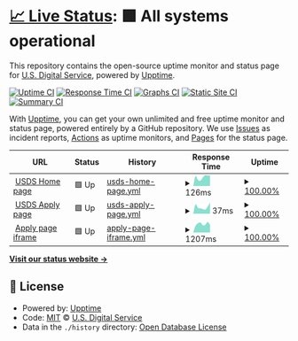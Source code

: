 # [📈 Live Status](https://usds.github.io/uptime-monitoring): <!--live status--> **🟩 All systems operational**

This repository contains the open-source uptime monitor and status page for [U.S. Digital Service](https://www.usds.gov), powered by [Upptime](https://github.com/upptime/upptime).

[![Uptime CI](https://github.com/usds/uptime-monitoring/workflows/Uptime%20CI/badge.svg)](https://github.com/usds/uptime-monitoring/actions?query=workflow%3A%22Uptime+CI%22)
[![Response Time CI](https://github.com/usds/uptime-monitoring/workflows/Response%20Time%20CI/badge.svg)](https://github.com/usds/uptime-monitoring/actions?query=workflow%3A%22Response+Time+CI%22)
[![Graphs CI](https://github.com/usds/uptime-monitoring/workflows/Graphs%20CI/badge.svg)](https://github.com/usds/uptime-monitoring/actions?query=workflow%3A%22Graphs+CI%22)
[![Static Site CI](https://github.com/usds/uptime-monitoring/workflows/Static%20Site%20CI/badge.svg)](https://github.com/usds/uptime-monitoring/actions?query=workflow%3A%22Static+Site+CI%22)
[![Summary CI](https://github.com/usds/uptime-monitoring/workflows/Summary%20CI/badge.svg)](https://github.com/usds/uptime-monitoring/actions?query=workflow%3A%22Summary+CI%22)

With [Upptime](https://upptime.js.org), you can get your own unlimited and free uptime monitor and status page, powered entirely by a GitHub repository. We use [Issues](https://github.com/usds/uptime-monitoring/issues) as incident reports, [Actions](https://github.com/usds/uptime-monitoring/actions) as uptime monitors, and [Pages](https://usds.github.io/uptime-monitoring) for the status page.

<!--start: status pages-->
<!-- This summary is generated by Upptime (https://github.com/upptime/upptime) -->
<!-- Do not edit this manually, your changes will be overwritten -->
<!-- prettier-ignore -->
| URL | Status | History | Response Time | Uptime |
| --- | ------ | ------- | ------------- | ------ |
| <img alt="" src="https://icons.duckduckgo.com/ip3/www.usds.gov.ico" height="13"> [USDS Home page](https://www.usds.gov/) | 🟩 Up | [usds-home-page.yml](https://github.com/usds/uptime-monitoring/commits/HEAD/history/usds-home-page.yml) | <details><summary><img alt="Response time graph" src="./graphs/usds-home-page/response-time-week.png" height="20"> 126ms</summary><br><a href="https://usds.github.io/uptime-monitoring/history/usds-home-page"><img alt="Response time 131" src="https://img.shields.io/endpoint?url=https%3A%2F%2Fraw.githubusercontent.com%2Fusds%2Fuptime-monitoring%2FHEAD%2Fapi%2Fusds-home-page%2Fresponse-time.json"></a><br><a href="https://usds.github.io/uptime-monitoring/history/usds-home-page"><img alt="24-hour response time 146" src="https://img.shields.io/endpoint?url=https%3A%2F%2Fraw.githubusercontent.com%2Fusds%2Fuptime-monitoring%2FHEAD%2Fapi%2Fusds-home-page%2Fresponse-time-day.json"></a><br><a href="https://usds.github.io/uptime-monitoring/history/usds-home-page"><img alt="7-day response time 126" src="https://img.shields.io/endpoint?url=https%3A%2F%2Fraw.githubusercontent.com%2Fusds%2Fuptime-monitoring%2FHEAD%2Fapi%2Fusds-home-page%2Fresponse-time-week.json"></a><br><a href="https://usds.github.io/uptime-monitoring/history/usds-home-page"><img alt="30-day response time 126" src="https://img.shields.io/endpoint?url=https%3A%2F%2Fraw.githubusercontent.com%2Fusds%2Fuptime-monitoring%2FHEAD%2Fapi%2Fusds-home-page%2Fresponse-time-month.json"></a><br><a href="https://usds.github.io/uptime-monitoring/history/usds-home-page"><img alt="1-year response time 131" src="https://img.shields.io/endpoint?url=https%3A%2F%2Fraw.githubusercontent.com%2Fusds%2Fuptime-monitoring%2FHEAD%2Fapi%2Fusds-home-page%2Fresponse-time-year.json"></a></details> | <details><summary><a href="https://usds.github.io/uptime-monitoring/history/usds-home-page">100.00%</a></summary><a href="https://usds.github.io/uptime-monitoring/history/usds-home-page"><img alt="All-time uptime 100.00%" src="https://img.shields.io/endpoint?url=https%3A%2F%2Fraw.githubusercontent.com%2Fusds%2Fuptime-monitoring%2FHEAD%2Fapi%2Fusds-home-page%2Fuptime.json"></a><br><a href="https://usds.github.io/uptime-monitoring/history/usds-home-page"><img alt="24-hour uptime 100.00%" src="https://img.shields.io/endpoint?url=https%3A%2F%2Fraw.githubusercontent.com%2Fusds%2Fuptime-monitoring%2FHEAD%2Fapi%2Fusds-home-page%2Fuptime-day.json"></a><br><a href="https://usds.github.io/uptime-monitoring/history/usds-home-page"><img alt="7-day uptime 100.00%" src="https://img.shields.io/endpoint?url=https%3A%2F%2Fraw.githubusercontent.com%2Fusds%2Fuptime-monitoring%2FHEAD%2Fapi%2Fusds-home-page%2Fuptime-week.json"></a><br><a href="https://usds.github.io/uptime-monitoring/history/usds-home-page"><img alt="30-day uptime 100.00%" src="https://img.shields.io/endpoint?url=https%3A%2F%2Fraw.githubusercontent.com%2Fusds%2Fuptime-monitoring%2FHEAD%2Fapi%2Fusds-home-page%2Fuptime-month.json"></a><br><a href="https://usds.github.io/uptime-monitoring/history/usds-home-page"><img alt="1-year uptime 100.00%" src="https://img.shields.io/endpoint?url=https%3A%2F%2Fraw.githubusercontent.com%2Fusds%2Fuptime-monitoring%2FHEAD%2Fapi%2Fusds-home-page%2Fuptime-year.json"></a></details>
| <img alt="" src="https://icons.duckduckgo.com/ip3/www.usds.gov.ico" height="13"> [USDS Apply page](https://www.usds.gov/apply) | 🟩 Up | [usds-apply-page.yml](https://github.com/usds/uptime-monitoring/commits/HEAD/history/usds-apply-page.yml) | <details><summary><img alt="Response time graph" src="./graphs/usds-apply-page/response-time-week.png" height="20"> 37ms</summary><br><a href="https://usds.github.io/uptime-monitoring/history/usds-apply-page"><img alt="Response time 59" src="https://img.shields.io/endpoint?url=https%3A%2F%2Fraw.githubusercontent.com%2Fusds%2Fuptime-monitoring%2FHEAD%2Fapi%2Fusds-apply-page%2Fresponse-time.json"></a><br><a href="https://usds.github.io/uptime-monitoring/history/usds-apply-page"><img alt="24-hour response time 27" src="https://img.shields.io/endpoint?url=https%3A%2F%2Fraw.githubusercontent.com%2Fusds%2Fuptime-monitoring%2FHEAD%2Fapi%2Fusds-apply-page%2Fresponse-time-day.json"></a><br><a href="https://usds.github.io/uptime-monitoring/history/usds-apply-page"><img alt="7-day response time 37" src="https://img.shields.io/endpoint?url=https%3A%2F%2Fraw.githubusercontent.com%2Fusds%2Fuptime-monitoring%2FHEAD%2Fapi%2Fusds-apply-page%2Fresponse-time-week.json"></a><br><a href="https://usds.github.io/uptime-monitoring/history/usds-apply-page"><img alt="30-day response time 59" src="https://img.shields.io/endpoint?url=https%3A%2F%2Fraw.githubusercontent.com%2Fusds%2Fuptime-monitoring%2FHEAD%2Fapi%2Fusds-apply-page%2Fresponse-time-month.json"></a><br><a href="https://usds.github.io/uptime-monitoring/history/usds-apply-page"><img alt="1-year response time 59" src="https://img.shields.io/endpoint?url=https%3A%2F%2Fraw.githubusercontent.com%2Fusds%2Fuptime-monitoring%2FHEAD%2Fapi%2Fusds-apply-page%2Fresponse-time-year.json"></a></details> | <details><summary><a href="https://usds.github.io/uptime-monitoring/history/usds-apply-page">100.00%</a></summary><a href="https://usds.github.io/uptime-monitoring/history/usds-apply-page"><img alt="All-time uptime 100.00%" src="https://img.shields.io/endpoint?url=https%3A%2F%2Fraw.githubusercontent.com%2Fusds%2Fuptime-monitoring%2FHEAD%2Fapi%2Fusds-apply-page%2Fuptime.json"></a><br><a href="https://usds.github.io/uptime-monitoring/history/usds-apply-page"><img alt="24-hour uptime 100.00%" src="https://img.shields.io/endpoint?url=https%3A%2F%2Fraw.githubusercontent.com%2Fusds%2Fuptime-monitoring%2FHEAD%2Fapi%2Fusds-apply-page%2Fuptime-day.json"></a><br><a href="https://usds.github.io/uptime-monitoring/history/usds-apply-page"><img alt="7-day uptime 100.00%" src="https://img.shields.io/endpoint?url=https%3A%2F%2Fraw.githubusercontent.com%2Fusds%2Fuptime-monitoring%2FHEAD%2Fapi%2Fusds-apply-page%2Fuptime-week.json"></a><br><a href="https://usds.github.io/uptime-monitoring/history/usds-apply-page"><img alt="30-day uptime 100.00%" src="https://img.shields.io/endpoint?url=https%3A%2F%2Fraw.githubusercontent.com%2Fusds%2Fuptime-monitoring%2FHEAD%2Fapi%2Fusds-apply-page%2Fuptime-month.json"></a><br><a href="https://usds.github.io/uptime-monitoring/history/usds-apply-page"><img alt="1-year uptime 100.00%" src="https://img.shields.io/endpoint?url=https%3A%2F%2Fraw.githubusercontent.com%2Fusds%2Fuptime-monitoring%2FHEAD%2Fapi%2Fusds-apply-page%2Fuptime-year.json"></a></details>
| <img alt="" src="https://icons.duckduckgo.com/ip3/eop-fra.secure.force.com.ico" height="13"> [Apply page iframe](https://eop-fra.secure.force.com/digitalservice/) | 🟩 Up | [apply-page-iframe.yml](https://github.com/usds/uptime-monitoring/commits/HEAD/history/apply-page-iframe.yml) | <details><summary><img alt="Response time graph" src="./graphs/apply-page-iframe/response-time-week.png" height="20"> 1207ms</summary><br><a href="https://usds.github.io/uptime-monitoring/history/apply-page-iframe"><img alt="Response time 1228" src="https://img.shields.io/endpoint?url=https%3A%2F%2Fraw.githubusercontent.com%2Fusds%2Fuptime-monitoring%2FHEAD%2Fapi%2Fapply-page-iframe%2Fresponse-time.json"></a><br><a href="https://usds.github.io/uptime-monitoring/history/apply-page-iframe"><img alt="24-hour response time 1024" src="https://img.shields.io/endpoint?url=https%3A%2F%2Fraw.githubusercontent.com%2Fusds%2Fuptime-monitoring%2FHEAD%2Fapi%2Fapply-page-iframe%2Fresponse-time-day.json"></a><br><a href="https://usds.github.io/uptime-monitoring/history/apply-page-iframe"><img alt="7-day response time 1207" src="https://img.shields.io/endpoint?url=https%3A%2F%2Fraw.githubusercontent.com%2Fusds%2Fuptime-monitoring%2FHEAD%2Fapi%2Fapply-page-iframe%2Fresponse-time-week.json"></a><br><a href="https://usds.github.io/uptime-monitoring/history/apply-page-iframe"><img alt="30-day response time 1061" src="https://img.shields.io/endpoint?url=https%3A%2F%2Fraw.githubusercontent.com%2Fusds%2Fuptime-monitoring%2FHEAD%2Fapi%2Fapply-page-iframe%2Fresponse-time-month.json"></a><br><a href="https://usds.github.io/uptime-monitoring/history/apply-page-iframe"><img alt="1-year response time 1228" src="https://img.shields.io/endpoint?url=https%3A%2F%2Fraw.githubusercontent.com%2Fusds%2Fuptime-monitoring%2FHEAD%2Fapi%2Fapply-page-iframe%2Fresponse-time-year.json"></a></details> | <details><summary><a href="https://usds.github.io/uptime-monitoring/history/apply-page-iframe">100.00%</a></summary><a href="https://usds.github.io/uptime-monitoring/history/apply-page-iframe"><img alt="All-time uptime 99.96%" src="https://img.shields.io/endpoint?url=https%3A%2F%2Fraw.githubusercontent.com%2Fusds%2Fuptime-monitoring%2FHEAD%2Fapi%2Fapply-page-iframe%2Fuptime.json"></a><br><a href="https://usds.github.io/uptime-monitoring/history/apply-page-iframe"><img alt="24-hour uptime 100.00%" src="https://img.shields.io/endpoint?url=https%3A%2F%2Fraw.githubusercontent.com%2Fusds%2Fuptime-monitoring%2FHEAD%2Fapi%2Fapply-page-iframe%2Fuptime-day.json"></a><br><a href="https://usds.github.io/uptime-monitoring/history/apply-page-iframe"><img alt="7-day uptime 100.00%" src="https://img.shields.io/endpoint?url=https%3A%2F%2Fraw.githubusercontent.com%2Fusds%2Fuptime-monitoring%2FHEAD%2Fapi%2Fapply-page-iframe%2Fuptime-week.json"></a><br><a href="https://usds.github.io/uptime-monitoring/history/apply-page-iframe"><img alt="30-day uptime 99.96%" src="https://img.shields.io/endpoint?url=https%3A%2F%2Fraw.githubusercontent.com%2Fusds%2Fuptime-monitoring%2FHEAD%2Fapi%2Fapply-page-iframe%2Fuptime-month.json"></a><br><a href="https://usds.github.io/uptime-monitoring/history/apply-page-iframe"><img alt="1-year uptime 99.96%" src="https://img.shields.io/endpoint?url=https%3A%2F%2Fraw.githubusercontent.com%2Fusds%2Fuptime-monitoring%2FHEAD%2Fapi%2Fapply-page-iframe%2Fuptime-year.json"></a></details>

<!--end: status pages-->

[**Visit our status website →**](https://usds.github.io/uptime-monitoring)

## 📄 License

- Powered by: [Upptime](https://github.com/upptime/upptime)
- Code: [MIT](./LICENSE) © [U.S. Digital Service](https://www.usds.gov)
- Data in the `./history` directory: [Open Database License](https://opendatacommons.org/licenses/odbl/1-0/)
